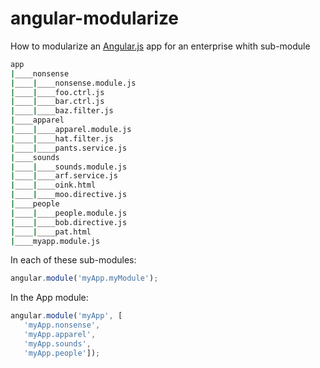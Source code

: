 angular-modularize
==================

How to modularize an [Angular.js](http://angularjs.org/) app for an enterprise whith sub-module

```sh
app  
|____nonsense  
|____|____nonsense.module.js  
|____|____foo.ctrl.js  
|____|____bar.ctrl.js  
|____|____baz.filter.js  
|____apparel  
|____|____apparel.module.js  
|____|____hat.filter.js  
|____|____pants.service.js  
|____sounds  
|____|____sounds.module.js  
|____|____arf.service.js  
|____|____oink.html  
|____|____moo.directive.js  
|____people  
|____|____people.module.js  
|____|____bob.directive.js  
|____|____pat.html  
|____myapp.module.js  
```

In each of these sub-modules:

```javascript
angular.module('myApp.myModule');
```

In the App module:

```javascript
angular.module('myApp', [
   'myApp.nonsense', 
   'myApp.apparel', 
   'myApp.sounds', 
   'myApp.people']);
```